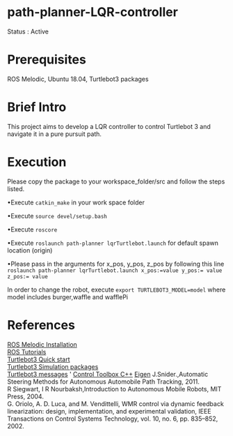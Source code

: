 # path-planner-LQR-controller

Status : Active

# Prerequisites
ROS Melodic, Ubuntu 18.04, Turtlebot3 packages


# Brief Intro

This project aims to develop a LQR controller to control Turtlebot 3 and navigate it in a pure pursuit path.

# Execution
Please copy the package to your workspace_folder/src and follow the steps listed.

•Execute `catkin_make` in your work space folder

•Execute `source devel/setup.bash`

•Execute `roscore`

•Execute `roslaunch path-planner lqrTurtlebot.launch` for default spawn location (origin)

•Please pass in the arguments for x_pos, y_pos, z_pos by following this line 
`roslaunch path-planner lqrTurtlebot.launch x_pos:=value y_pos:= value z_pos:= value`

In order to change the robot, execute `export TURTLEBOT3_MODEL=model` where model includes burger,waffle and wafflePi

# References

[ROS Melodic Installation](http://wiki.ros.org/melodic/Installation)  
[ROS Tutorials](http://wiki.ros.org/ROS/Tutorials)  
[Turtlebot3 Quick start](https://emanual.robotis.com/docs/en/platform/turtlebot3/quick-start/)  
[Turtlebot3 Simulation packages](https://emanual.robotis.com/docs/en/platform/turtlebot3/simulation/#gazebo-simulation)  
[Turtlebot3 messages](https://github.com/ROBOTIS-GIT/turtlebot3_msgs)  '
[Control Toolbox C++](https://github.com/ethz-adrl/control-toolbox)
[Eigen](http://eigen.tuxfamily.org/dox/GettingStarted.html)
J.Snider.,Automatic Steering Methods for Autonomous Automobile Path Tracking, 2011.  
R Siegwart, I R Nourbaksh,Introduction to Autonomous Mobile Robots, MIT Press, 2004.  
G. Oriolo, A. D. Luca, and M. Vendittelli, WMR control via dynamic feedback linearization: design, implementation, and experimental validation, IEEE Transactions on Control Systems Technology, vol. 10, no. 6, pp. 835–852, 2002.  
